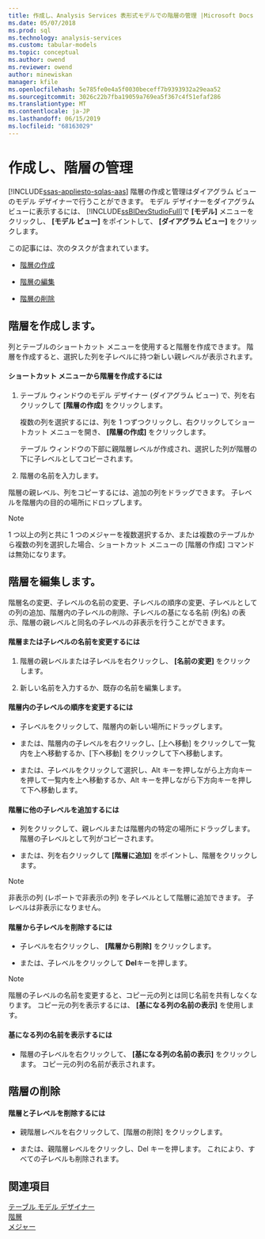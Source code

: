 ```yaml
---
title: 作成し、Analysis Services 表形式モデルでの階層の管理 |Microsoft Docs
ms.date: 05/07/2018
ms.prod: sql
ms.technology: analysis-services
ms.custom: tabular-models
ms.topic: conceptual
ms.author: owend
ms.reviewer: owend
author: minewiskan
manager: kfile
ms.openlocfilehash: 5e785fe0e4a5f0030beceff7b9393932a29eaa52
ms.sourcegitcommit: 3026c22b7fba19059a769ea5f367c4f51efaf286
ms.translationtype: MT
ms.contentlocale: ja-JP
ms.lasthandoff: 06/15/2019
ms.locfileid: "68163029"
---
```

# <a name="create-and-manage-hierarchies"></a>作成し、階層の管理 
[!INCLUDE[ssas-appliesto-sqlas-aas](../../includes/ssas-appliesto-sqlas-aas.md)]
  階層の作成と管理はダイアグラム ビューのモデル デザイナーで行うことができます。 モデル デザイナーをダイアグラム ビューに表示するには、 [!INCLUDE[ssBIDevStudioFull](../../includes/ssbidevstudiofull-md.md)]で **[モデル]** メニューをクリックし、 **[モデル ビュー]** をポイントして、 **[ダイアグラム ビュー]** をクリックします。  
  
 この記事には、次のタスクが含まれています。  
  
-   [階層の作成](#bkmk_create)  
  
-   [階層の編集](#bkmk_edit)  
  
-   [階層の削除](#bkmk_delete)  
  
##  <a name="bkmk_create"></a> 階層を作成します。  
 列とテーブルのショートカット メニューを使用すると階層を作成できます。 階層を作成すると、選択した列を子レベルに持つ新しい親レベルが表示されます。  
  
#### <a name="to-create-a-hierarchy-from-the-context-menu"></a>ショートカット メニューから階層を作成するには  
  
1.  テーブル ウィンドウのモデル デザイナー (ダイアグラム ビュー) で、列を右クリックして **[階層の作成]** をクリックします。  
  
     複数の列を選択するには、列を 1 つずつクリックし、右クリックしてショートカット メニューを開き、 **[階層の作成]** をクリックします。  
  
     テーブル ウィンドウの下部に親階層レベルが作成され、選択した列が階層の下に子レベルとしてコピーされます。  
  
2.  階層の名前を入力します。  
  
 階層の親レベル、列をコピーするには、追加の列をドラッグできます。 子レベルを階層内の目的の場所にドロップします。  
  
> [!NOTE]  
>  1 つ以上の列と共に 1 つのメジャーを複数選択するか、または複数のテーブルから複数の列を選択した場合、ショートカット メニューの [階層の作成] コマンドは無効になります。  
  
##  <a name="bkmk_edit"></a> 階層を編集します。  
 階層名の変更、子レベルの名前の変更、子レベルの順序の変更、子レベルとしての列の追加、階層内の子レベルの削除、子レベルの基になる名前 (列名) の表示、階層の親レベルと同名の子レベルの非表示を行うことができます。  
  
#### <a name="to-change-the-name-of-a-hierarchy-or-child-level"></a>階層または子レベルの名前を変更するには  
  
1.  階層の親レベルまたは子レベルを右クリックし、 **[名前の変更]** をクリックします。  
  
2.  新しい名前を入力するか、既存の名前を編集します。  
  
#### <a name="to-change-the-order-of-a-child-level-in-a-hierarchy"></a>階層内の子レベルの順序を変更するには  
  
-   子レベルをクリックして、階層内の新しい場所にドラッグします。  
  
-   または、階層内の子レベルを右クリックし、[上へ移動] をクリックして一覧内を上へ移動するか、[下へ移動] をクリックして下へ移動します。  
  
-   または、子レベルをクリックして選択し、Alt キーを押しながら上方向キーを押して一覧内を上へ移動するか、Alt キーを押しながら下方向キーを押して下へ移動します。  
  
#### <a name="to-add-another-child-level-to-a-hierarchy"></a>階層に他の子レベルを追加するには  
  
-   列をクリックして、親レベルまたは階層内の特定の場所にドラッグします。 階層の子レベルとして列がコピーされます。  
  
-   または、列を右クリックして **[階層に追加]** をポイントし、階層をクリックします。  
  
> [!NOTE]  
>  非表示の列 (レポートで非表示の列) を子レベルとして階層に追加できます。 子レベルは非表示になりません。  
  
#### <a name="to-remove-a-child-level-from-a-hierarchy"></a>階層から子レベルを削除するには  
  
-   子レベルを右クリックし、 **[階層から削除]** をクリックします。  
  
-   または、子レベルをクリックして **Del**キーを押します。  
  
> [!NOTE]  
>  階層の子レベルの名前を変更すると、コピー元の列とは同じ名前を共有しなくなります。 コピー元の列を表示するには、 **[基になる列の名前の表示]** を使用します。  
  
#### <a name="to-show-a-source-name"></a>基になる列の名前を表示するには  
  
-   階層の子レベルを右クリックして、 **[基になる列の名前の表示]** をクリックします。 コピー元の列の名前が表示されます。  
  
##  <a name="bkmk_delete"></a> 階層の削除  
  
#### <a name="to-delete-a-hierarchy-and-remove-its-child-levels"></a>階層と子レベルを削除するには  
  
-   親階層レベルを右クリックして、[階層の削除] をクリックします。  
  
-   または、親階層レベルをクリックし、Del キーを押します。 これにより、すべての子レベルも削除されます。  
  
## <a name="see-also"></a>関連項目  
 [テーブル モデル デザイナー](../../analysis-services/tabular-models/tabular-model-designer-ssas.md)   
 [階層](../../analysis-services/tabular-models/hierarchies-ssas-tabular.md)   
 [メジャー](../../analysis-services/tabular-models/measures-ssas-tabular.md)  
  
  
